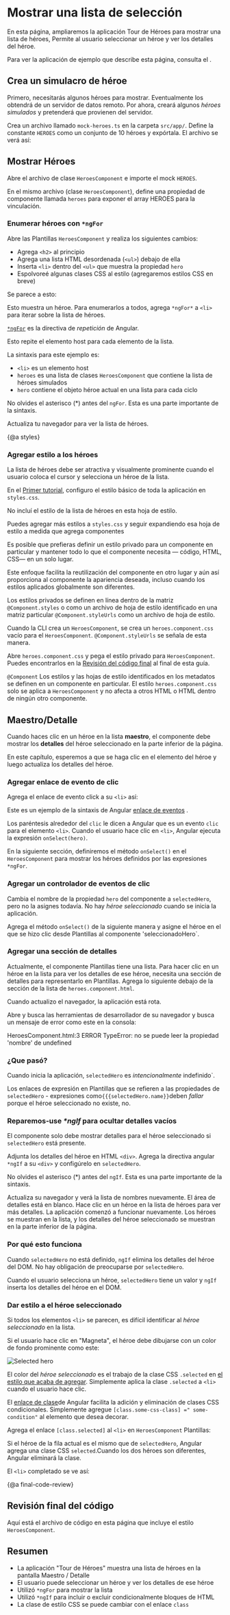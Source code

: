 # Mostrar una lista de selección

En esta página, ampliaremos la aplicación Tour de Héroes para mostrar una lista de héroes,
Permite al usuario seleccionar un héroe y ver los detalles del héroe.

<div class="alert is-helpful">

Para ver la aplicación de ejemplo que describe esta página, consulta el  <live-example></live-example>.

</div>


## Crea un simulacro de héroe

Primero, necesitarás algunos héroes para mostrar.
Eventualmente los obtendrá de un servidor de datos remoto. Por ahora, creará algunos _héroes simulados_ y pretenderá que provienen del servidor.

Crea un archivo llamado `mock-heroes.ts` en la carpeta `src/app/`.
Define la constante `HEROES` como un conjunto de 10 héroes y expórtala.
El archivo se verá así:

<code-example path="toh-pt2/src/app/mock-heroes.ts" header="src/app/mock-heroes.ts"></code-example>

## Mostrar Héroes

Abre el archivo de clase `HeroesComponent` e importe el mock `HEROES`.

<code-example path="toh-pt2/src/app/heroes/heroes.component.ts" region="import-heroes" header="src/app/heroes/heroes.component.ts (import HEROES)">
</code-example>

En el mismo archivo (clase `HeroesComponent`), define una propiedad de componente llamada `heroes` para exponer el array HEROES para la vinculación.

<code-example path="toh-pt2/src/app/heroes/heroes.component.ts" header="src/app/heroes/heroes.component.ts" region="component">
</code-example>

### Enumerar héroes con `*ngFor`

Abre las Plantillas `HeroesComponent` y realiza los siguientes cambios:

* Agrega `<h2>` al principio
* Agrega una lista HTML desordenada (`<ul>`) debajo de ella
* Inserta `<li>` dentro del `<ul>` que muestra la propiedad `hero`
* Espolvoreé algunas clases CSS al estilo (agregaremos estilos CSS en breve)

Se parece a esto:

<code-example path="toh-pt2/src/app/heroes/heroes.component.1.html" region="list" header="heroes.component.html (heroes template)"></code-example>

Esto muestra un héroe. Para enumerarlos a todos, agrega `*ngFor*` a `<li>` para iterar sobre la lista de héroes.

<code-example path="toh-pt2/src/app/heroes/heroes.component.1.html" region="li">
</code-example>

[`*ngFor`](guide/template-syntax#ngFor) es la directiva de _repetición_ de Angular.

Esto repite el elemento host para cada elemento de la lista.

La sintaxis para este ejemplo es:

* `<li>` es un elemento host
* `heroes` es una lista de clases `HeroesComponent` que contiene la lista de héroes simulados
* `hero` contiene el objeto héroe actual en una lista para cada ciclo

<div class="alert is-important">

No olvides el asterisco (*) antes del `ngFor`. Esta es una parte importante de la sintaxis.

</div>

Actualiza tu navegador para ver la lista de héroes.

{@a styles}

### Agregar estilo a los héroes

La lista de héroes debe ser atractiva y visualmente prominente cuando el usuario coloca el cursor y selecciona un héroe de la lista.

En el [Primer tutorial](tutorial/toh-pt0#app-wide-styles), configuro el estilo básico de toda la aplicación en `styles.css`.

No incluí el estilo de la lista de héroes en esta hoja de estilo.

Puedes agregar más estilos a `styles.css` y seguir expandiendo esa hoja de estilo a medida que agrega componentes

Es posible que prefieras definir un estilo privado para un componente en particular y mantener todo lo que el componente necesita &mdash;
código, HTML, CSS&mdash; en un solo lugar.

Este enfoque facilita la reutilización del componente en otro lugar y aún así proporciona al componente la apariencia deseada, incluso cuando los estilos aplicados globalmente son diferentes.

Los estilos privados se definen en línea dentro de la matriz `@Component.styles` o como un archivo de hoja de estilo identificado en una matriz particular `@Component.styleUrls` como un archivo de hoja de estilo.

Cuando la CLI crea un `HeroesComponent`, se crea un `heroes.component.css` vacío para el `HeroesComponent`.
`@Component.styleUrls` se señala de esta manera.

<code-example path="toh-pt2/src/app/heroes/heroes.component.ts" region="metadata"
 header="src/app/heroes/heroes.component.ts (@Component)">
</code-example>

Abre `heroes.component.css` y pega el estilo privado para `HeroesComponent`.
Puedes encontrarlos en la [Revisión del código final](#final-code-review) al final de esta guía.

<div class="alert is-important">

`@Component` Los estilos y las hojas de estilo identificados en los metadatos se definen en un componente en particular.
El estilo `heroes.component.css` solo se aplica a `HeroesComponent` y no afecta a otros HTML o HTML dentro de ningún otro componente.
</div>

## Maestro/Detalle

Cuando haces clic en un héroe en la lista **maestro**, el componente debe mostrar los **detalles** del héroe seleccionado en la parte inferior de la página.

En este capítulo, esperemos a que se haga clic en el elemento del héroe y luego actualiza los detalles del héroe.

### Agregar enlace de evento de clic

Agrega el enlace de evento click a su `<li>` así:

<code-example path="toh-pt2/src/app/heroes/heroes.component.1.html" region="selectedHero-click" header="heroes.component.html (template excerpt)"></code-example>

Este es un ejemplo de la sintaxis de Angular [enlace de eventos](guide/template-syntax#event-binding) .

Los paréntesis alrededor del `clic` le dicen a Angular que es un evento `clic` para el elemento `<li>`.
Cuando el usuario hace clic en `<li>`, Angular ejecuta la expresión `onSelect(hero)`.

En la siguiente sección, definiremos el método `onSelect()` en el `HeroesComponent` para mostrar los héroes definidos por las expresiones `*ngFor`.

### Agregar un controlador de eventos de clic

Cambia el nombre de la propiedad `hero` del componente a `selectedHero`, pero no la asignes todavía.
No hay _héroe seleccionado_ cuando se inicia la aplicación.

Agrega el método `onSelect()` de la siguiente manera y asigne el héroe en el que se hizo clic desde Plantillas al componente 'seleccionadoHero`.

<code-example path="toh-pt2/src/app/heroes/heroes.component.ts" region="on-select" header="src/app/heroes/heroes.component.ts (onSelect)"></code-example>

### Agregar una sección de detalles

Actualmente, el componente Plantillas tiene una lista.
Para hacer clic en un héroe en la lista para ver los detalles de ese héroe, necesita una sección de detalles para representarlo en Plantillas.
Agrega lo siguiente debajo de la sección de la lista de `heroes.component.html`.

<code-example path="toh-pt2/src/app/heroes/heroes.component.html" region="selectedHero-details" header="heroes.component.html (selected hero details)"></code-example>

Cuando actualizo el navegador, la aplicación está rota.

Abre y busca las herramientas de desarrollador de su navegador y busca un mensaje de error como este en la consola:

<code-example language="sh" class="code-shell">
  HeroesComponent.html:3 ERROR TypeError: no se puede leer la propiedad 'nombre' de undefined
</code-example>

### ¿Que pasó?

Cuando inicia la aplicación, `selectedHero` es _intencionalmente_ indefinido`.

Los enlaces de expresión en Plantillas que se refieren a las propiedades de `selectedHero` - expresiones como` {{{selectedHero.name}} `deben _fallar_ porque el héroe seleccionado no existe, no.

### Reparemos-use  _*ngIf_ para ocultar detalles vacíos

El componente solo debe mostrar detalles para el héroe seleccionado si `selectedHero` está presente.

Adjunta los detalles del héroe en HTML `<div>`.
Agrega la directiva angular `*ngIf` a su `<div>` y configúrelo en `selectedHero`.

<div class="alert is-important">

No olvides el asterisco (*) antes del `ngIf`. Esta es una parte importante de la sintaxis.

</div>

<code-example path="toh-pt2/src/app/heroes/heroes.component.html" region="ng-if" header="src/app/heroes/heroes.component.html (*ngIf)"></code-example>

Actualiza su navegador y verá la lista de nombres nuevamente.
El área de detalles está en blanco.
Hace clic en un héroe en la lista de héroes para ver más detalles.
La aplicación comenzó a funcionar nuevamente.
Los héroes se muestran en la lista, y los detalles del héroe seleccionado se muestran en la parte inferior de la página.

### Por qué esto funciona

Cuando `selectedHero` no está definido, `ngIf` elimina los detalles del héroe del DOM. No hay obligación de preocuparse por `selectedHero`.

Cuando el usuario selecciona un héroe, `selectedHero` tiene un valor y `ngIf` inserta los detalles del héroe en el DOM.

### Dar estilo a el héroe seleccionado

Si todos los elementos `<li>` se parecen, es difícil identificar al _héroe seleccionado_ en la lista.

Si el usuario hace clic en "Magneta", el héroe debe dibujarse con un color de fondo prominente como este:

<div class="lightbox">
  <img src='generated/images/guide/toh/heroes-list-selected.png' alt="Selected hero">
</div>

El color del _héroe seleccionado_ es el trabajo de la clase CSS `.selected` en [el estilo que acaba de agregar](#styles).
Simplemente aplica la clase `.selected` a `<li>` cuando el usuario hace clic.

El [enlace de clase](guide/template-syntax#class-binding)de Angular facilita la adición y eliminación de clases CSS condicionales.
Simplemente agregue `[class.some-css-class] =" some-condition"` al elemento que desea decorar.

Agrega el enlace `[class.selected]` al `<li>` en `HeroesComponent` Plantillas:

<code-example path="toh-pt2/src/app/heroes/heroes.component.1.html" region="class-selected" header="heroes.component.html (toggle the 'selected' CSS class)"></code-example>

Si el héroe de la fila actual es el mismo que de `selectedHero`, Angular agrega una clase CSS `selected`.Cuando los dos héroes son diferentes, Angular eliminará la clase.

El `<li>` completado se ve así:

<code-example path = "toh-pt2/src/app/heroes/heroes.component.html" region = "li" header = "heroes.component.html (elemento de lista hero)"> </code-example>

{@a final-code-review}

## Revisión final del código

Aquí está el archivo de código en esta página que incluye el estilo `HeroesComponent`.

<code-tabs>

  <code-pane header="src/app/mock-heroes.ts" path="toh-pt2/src/app/mock-heroes.ts">
  </code-pane>
  
  <code-pane header="src/app/heroes/heroes.component.ts" path="toh-pt2/src/app/heroes/heroes.component.ts">
  </code-pane>

  <code-pane header="src/app/heroes/heroes.component.html" path="toh-pt2/src/app/heroes/heroes.component.html">
  </code-pane>

  <code-pane header="src/app/heroes/heroes.component.css" path="toh-pt2/src/app/heroes/heroes.component.css">
  </code-pane>
</code-tabs>

## Resumen

* La aplicación "Tour de Héroes" muestra una lista de héroes en la pantalla Maestro / Detalle
* El usuario puede seleccionar un héroe y ver los detalles de ese héroe
* Utilizó `*ngFor` para mostrar la lista
* Utilizó `*ngIf` para incluir o excluir condicionalmente bloques de HTML
* La clase de estilo CSS se puede cambiar con el enlace `class`
